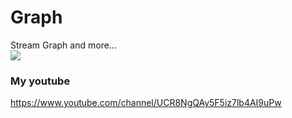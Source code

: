 # Graph
Stream Graph and more...<br>
[![](http://img.youtube.com/vi/NMJ2vItxguc/0.jpg)](http://www.youtube.com/watch?v=NMJ2vItxguc "")<br>
### My youtube
https://www.youtube.com/channel/UCR8NgQAy5F5iz7lb4AI9uPw
